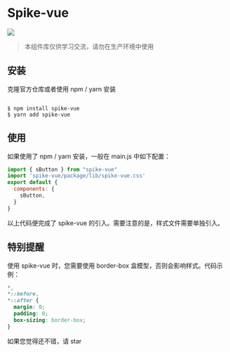 # Spike-vue

![](https://img.shields.io/badge/license-MIT-000000.svg)

> 本组件库仅供学习交流，请勿在生产环境中使用

<!-- [官方文档](https://xue-ui.com.cn)   
[React 实现](https://github.com/BlameDeng/xue-react) -->

## 安装

克隆官方仓库或者使用 npm / yarn 安装

```

$ npm install spike-vue
$ yarn add spike-vue
```

## 使用

如果使用了 npm / yarn 安装，一般在 main.js 中如下配置：

```javascript
import { sButton } from "spike-vue"
import 'spike-vue/package/lib/spike-vue.css'
export default {
  components: {
    sButton,
  }
}
```

以上代码便完成了 spike-vue 的引入。需要注意的是，样式文件需要单独引入。

## 特别提醒

使用 spike-vue 时，您需要使用 border-box 盒模型，否则会影响样式。代码示例：

```css
*,
*::before,
*::after {
  margin: 0;
  padding: 0;
  box-sizing: border-box;
}
```

如果您觉得还不错，请 star